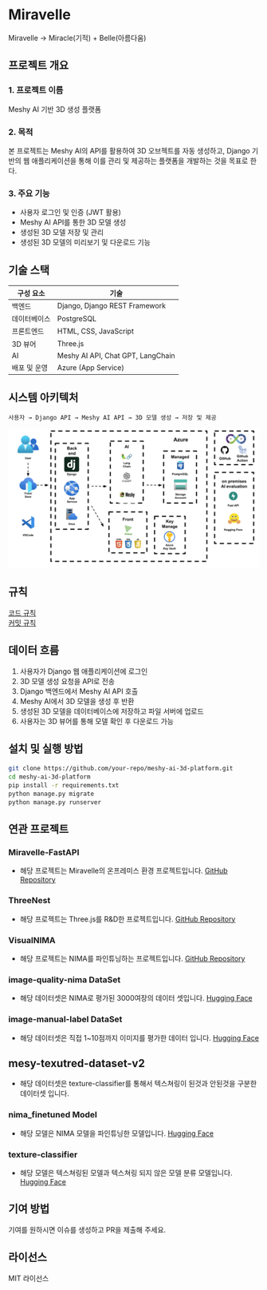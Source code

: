 # Miravelle
Miravelle → Miracle(기적) + Belle(아름다움)

## 프로젝트 개요

### 1. 프로젝트 이름
Meshy AI 기반 3D 생성 플랫폼

### 2. 목적
본 프로젝트는 Meshy AI의 API를 활용하여 3D 오브젝트를 자동 생성하고, Django 기반의 웹 애플리케이션을 통해 이를 관리 및 제공하는 플랫폼을 개발하는 것을 목표로 한다.

### 3. 주요 기능
- 사용자 로그인 및 인증 (JWT 활용)
- Meshy AI API를 통한 3D 모델 생성
- 생성된 3D 모델 저장 및 관리
- 생성된 3D 모델의 미리보기 및 다운로드 기능

## 기술 스택
| 구성 요소        | 기술 |
|----------------|------|
| 백엔드         | Django, Django REST Framework |
| 데이터베이스   | PostgreSQL |
| 프론트엔드     | HTML, CSS, JavaScript |
| 3D 뷰어       | Three.js |
| AI      | Meshy AI API, Chat GPT, LangChain |
| 배포 및 운영   | Azure (App Service) |

## 시스템 아키텍처
```
사용자 → Django API → Meshy AI API → 3D 모델 생성 → 저장 및 제공
```
![시스템 아키텍쳐](Docs/images/Architecture.png)

## 규칙
[코드 규칙](Docs/docs/code_convention.md)       
[커밋 규칙](Docs/docs/commit_rule.md)     

## 데이터 흐름
1. 사용자가 Django 웹 애플리케이션에 로그인
2. 3D 모델 생성 요청을 API로 전송
3. Django 백엔드에서 Meshy AI API 호출
4. Meshy AI에서 3D 모델을 생성 후 반환
5. 생성된 3D 모델을 데이터베이스에 저장하고 파일 서버에 업로드
6. 사용자는 3D 뷰어를 통해 모델 확인 후 다운로드 가능

## 설치 및 실행 방법
```bash
git clone https://github.com/your-repo/meshy-ai-3d-platform.git
cd meshy-ai-3d-platform
pip install -r requirements.txt
python manage.py migrate
python manage.py runserver
```

## 연관 프로젝트
### **Miravelle-FastAPI**    
- 해당 프로젝트는 Miravelle의 온프레미스 환경 프로젝트입니다.
[GitHub Repository](https://github.com/eungyukm/Miravelle-FastAPI)     

### **ThreeNest**    
- 해당 프로젝트는 Three.js를 R&D한 프로젝트입니다.
[GitHub Repository](https://github.com/eungyukm/ThreeNest)    

### **VisualNIMA**
- 해당 프로젝트는 NIMA를 파인튜닝하는 프로젝트입니다.
[GitHub Repository](https://github.com/eungyukm/VisualNIMA.git)

### **image-quality-nima DataSet**
- 해당 데이터셋은 NIMA로 평가된 3000여장의 데이터 셋입니다.
[Hugging Face](https://huggingface.co/datasets/eungyukm/image-quality-nima)

### **image-manual-label DataSet**
- 해당 데이터셋은 직접 1~10점까지 이미지를 평가한 데이터 입니다.
[Hugging Face](https://huggingface.co/datasets/eungyukm/image-manual-label)

## **mesy-texutred-dataset-v2**
- 해당 데이터셋은 texture-classifier를 통해서 텍스쳐링이 된것과 안된것을 구분한 데이터셋 입니다.

### **nima_finetuned Model**
- 해당 모델은 NIMA 모델을 파인튜닝한 모델입니다.
[Hugging Face](https://huggingface.co/eungyukm/nima_finetuned)

### **texture-classifier**
- 해당 모델은 텍스쳐링된 모델과 텍스쳐링 되지 않은 모델 분류 모델입니다.
[Hugging Face](https://huggingface.co/suhyon/texture-classifier)

## 기여 방법
기여를 원하시면 이슈를 생성하고 PR을 제출해 주세요. 

## 라이선스
MIT 라이선스
